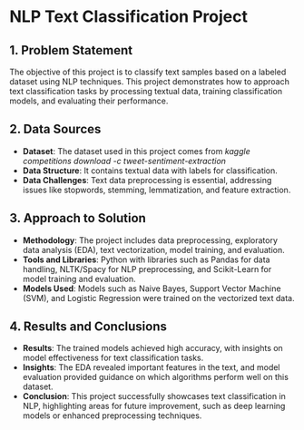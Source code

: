 
# NLP Text Classification Project

## 1. Problem Statement
The objective of this project is to classify text samples based on a labeled dataset using NLP techniques. This project demonstrates how to approach text classification tasks by processing textual data, training classification models, and evaluating their performance.

## 2. Data Sources
- **Dataset**: The dataset used in this project comes from *kaggle competitions download -c tweet-sentiment-extraction*
- **Data Structure**: It contains textual data with labels for classification.
- **Data Challenges**: Text data preprocessing is essential, addressing issues like stopwords, stemming, lemmatization, and feature extraction.

## 3. Approach to Solution
- **Methodology**: The project includes data preprocessing, exploratory data analysis (EDA), text vectorization, model training, and evaluation.
- **Tools and Libraries**: Python with libraries such as Pandas for data handling, NLTK/Spacy for NLP preprocessing, and Scikit-Learn for model training and evaluation.
- **Models Used**: Models such as Naive Bayes, Support Vector Machine (SVM), and Logistic Regression were trained on the vectorized text data.

## 4. Results and Conclusions
- **Results**: The trained models achieved high accuracy, with insights on model effectiveness for text classification tasks.
- **Insights**: The EDA revealed important features in the text, and model evaluation provided guidance on which algorithms perform well on this dataset.
- **Conclusion**: This project successfully showcases text classification in NLP, highlighting areas for future improvement, such as deep learning models or enhanced preprocessing techniques.
